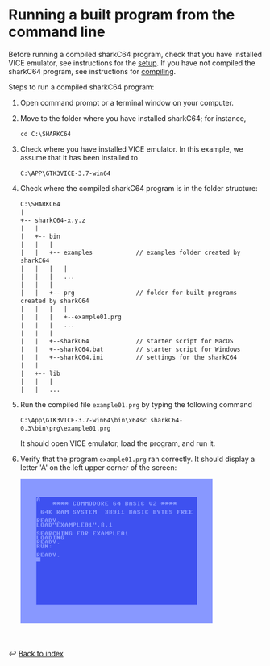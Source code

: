 # Running a built program from the command line

Before running a compiled sharkC64 program, check that you have installed
VICE emulator, see instructions for the [setup](../prerequisites/setup.md).
If you have not compiled the sharkC64 program, see instructions for [compiling](cli-compiling.md).

Steps to run a compiled sharkC64 program:
1. Open command prompt or a terminal window on your computer.
2. Move to the folder where you have installed sharkC64;
   for instance,
   ```
   cd C:\SHARKC64
   ```
3. Check where you have installed VICE emulator.
   In this example, we assume that it has been installed to
   ```
   C:\APP\GTK3VICE-3.7-win64
   ```
4. Check where the compiled sharkC64 program is in the folder structure:
   ```
   C:\SHARKC64
   |
   +-- sharkC64-x.y.z
   |   |
   |   +-- bin
   |   |   |
   |   |   +-- examples            // examples folder created by sharkC64
   |   |   |   |
   |   |   |   ...
   |   |   |
   |   |   +-- prg                 // folder for built programs created by sharkC64
   |   |   |   |
   |   |   |   +--example01.prg
   |   |   |   ...
   |   |   |
   |   |   +--sharkC64             // starter script for MacOS
   |   |   +--sharkC64.bat         // starter script for Windows
   |   |   +--sharkC64.ini         // settings for the sharkC64
   |   |
   |   +-- lib
   |   |   |
   |   |   ...
   ```
5. Run the compiled file `example01.prg` by typing the following command
   ```
   C:\App\GTK3VICE-3.7-win64\bin\x64sc sharkC64-0.3\bin\prg\example01.prg
   ```
   It should open VICE emulator, load the program, and run it.
6. Verify that the program `example01.prg` ran correctly.
   It should display a letter 'A' on the left upper corner of the screen:

   ![example01.prg screen shot](../images/example01-prg.png)


<br /><br />
:leftwards_arrow_with_hook: [Back to index](../index.md)

